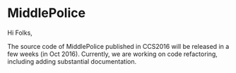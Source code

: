 # MiddlePolice

Hi Folks, 

The source code of MiddlePolice published in CCS2016 will be released in a few weeks (in Oct 2016). 
Currently, we are working on code refactoring, including adding substantial documentation.  
